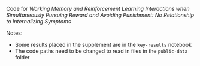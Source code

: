 Code for *Working Memory and Reinforcement Learning Interactions when Simultaneously Pursuing Reward and Avoiding Punishment: No Relationship to Internalizing Symptoms*   

Notes: 
* Some results placed in the supplement are in the `key-results` notebook   
* The code paths need to be changed to read in files in the `public-data` folder   


